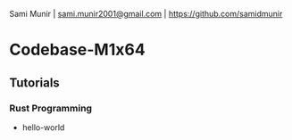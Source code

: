 Sami Munir | sami.munir2001@gmail.com | https://github.com/samidmunir
# Codebase-M1x64
## Tutorials
### Rust Programming
* hello-world